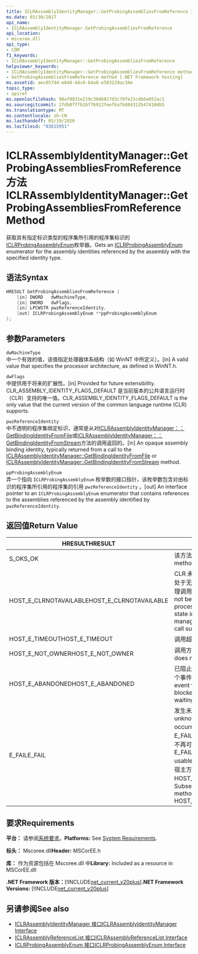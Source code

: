 ```yaml
---
title: ICLRAssemblyIdentityManager::GetProbingAssembliesFromReference 方法
ms.date: 03/30/2017
api_name:
- ICLRAssemblyIdentityManager.GetProbingAssembliesFromReference
api_location:
- mscoree.dll
api_type:
- COM
f1_keywords:
- ICLRAssemblyIdentityManager::GetProbingAssembliesFromReference
helpviewer_keywords:
- ICLRAssemblyIdentityManager::GetProbingAssembliesFromReference method [.NET Framework hosting]
- GetProbingAssembliesFromReference method [.NET Framework hosting]
ms.assetid: aec05744-e8d4-44c6-b4a8-e583229ac34e
topic_type:
- apiref
ms.openlocfilehash: 98af9931e219c384b017d3c70fe21cdb6e052ac1
ms.sourcegitcommit: 27db07ffb26f76912feefba7b884313547410db5
ms.translationtype: MT
ms.contentlocale: zh-CN
ms.lasthandoff: 05/19/2020
ms.locfileid: "83615951"
---
```

# <a name="iclrassemblyidentitymanagergetprobingassembliesfromreference-method"></a><span data-ttu-id="7603f-102">ICLRAssemblyIdentityManager::GetProbingAssembliesFromReference 方法</span><span class="sxs-lookup"><span data-stu-id="7603f-102">ICLRAssemblyIdentityManager::GetProbingAssembliesFromReference Method</span></span>
<span data-ttu-id="7603f-103">获取具有指定标识类型的程序集所引用的程序集标识的[ICLRProbingAssemblyEnum](iclrprobingassemblyenum-interface.md)枚举器。</span><span class="sxs-lookup"><span data-stu-id="7603f-103">Gets an [ICLRProbingAssemblyEnum](iclrprobingassemblyenum-interface.md) enumerator for the assembly identities referenced by the assembly with the specified identity type.</span></span>  
  
## <a name="syntax"></a><span data-ttu-id="7603f-104">语法</span><span class="sxs-lookup"><span data-stu-id="7603f-104">Syntax</span></span>  
  
```cpp  
HRESULT GetProbingAssembliesFromReference (  
    [in] DWORD   dwMachineType,  
    [in] DWORD   dwFlags,  
    [in] LPCWSTR pwzReferenceIdentity,  
    [out] ICLRProbingAssemblyEnum **ppProbingAssemblyEnum  
);  
```  
  
## <a name="parameters"></a><span data-ttu-id="7603f-105">参数</span><span class="sxs-lookup"><span data-stu-id="7603f-105">Parameters</span></span>  
 `dwMachineType`  
 <span data-ttu-id="7603f-106">中一个有效的值，该值指定处理器体系结构（如 WinNT 中所定义）。</span><span class="sxs-lookup"><span data-stu-id="7603f-106">[in] A valid value that specifies the processor architecture, as defined in WinNT.h.</span></span>  
  
 `dwFlags`  
 <span data-ttu-id="7603f-107">中提供用于将来的扩展性。</span><span class="sxs-lookup"><span data-stu-id="7603f-107">[in] Provided for future extensibility.</span></span> <span data-ttu-id="7603f-108">CLR_ASSEMBLY_IDENTITY_FLAGS_DEFAULT 是当前版本的公共语言运行时（CLR）支持的唯一值。</span><span class="sxs-lookup"><span data-stu-id="7603f-108">CLR_ASSEMBLY_IDENTITY_FLAGS_DEFAULT is the only value that the current version of the common language runtime (CLR) supports.</span></span>  
  
 `pwzReferenceIdentity`  
 <span data-ttu-id="7603f-109">中不透明的程序集绑定标识，通常是从对[ICLRAssemblyIdentityManager：： GetBindingIdentityFromFile](../../../../docs/framework/unmanaged-api/hosting/iclrassemblyidentitymanager-getbindingidentityfromfile-method.md)或[ICLRAssemblyIdentityManager：： GetBindingIdentityFromStream](iclrassemblyidentitymanager-getbindingidentityfromstream-method.md)方法的调用返回的。</span><span class="sxs-lookup"><span data-stu-id="7603f-109">[in] An opaque assembly binding identity, typically returned from a call to the [ICLRAssemblyIdentityManager::GetBindingIdentityFromFile](../../../../docs/framework/unmanaged-api/hosting/iclrassemblyidentitymanager-getbindingidentityfromfile-method.md) or [ICLRAssemblyIdentityManager::GetBindingIdentityFromStream](iclrassemblyidentitymanager-getbindingidentityfromstream-method.md) method.</span></span>  
  
 `ppProbingAssemblyEnum`  
 <span data-ttu-id="7603f-110">弄一个指向 `ICLRProbingAssemblyEnum` 枚举数的接口指针，该枚举数包含对由标识的程序集所引用的程序集的引用 `pwzReferenceIdentity` 。</span><span class="sxs-lookup"><span data-stu-id="7603f-110">[out] An interface pointer to an `ICLRProbingAssemblyEnum` enumerator that contains references to the assemblies referenced by the assembly identified by `pwzReferenceIdentity`.</span></span>  
  
## <a name="return-value"></a><span data-ttu-id="7603f-111">返回值</span><span class="sxs-lookup"><span data-stu-id="7603f-111">Return Value</span></span>  
  
|<span data-ttu-id="7603f-112">HRESULT</span><span class="sxs-lookup"><span data-stu-id="7603f-112">HRESULT</span></span>|<span data-ttu-id="7603f-113">说明</span><span class="sxs-lookup"><span data-stu-id="7603f-113">Description</span></span>|  
|-------------|-----------------|  
|<span data-ttu-id="7603f-114">S_OK</span><span class="sxs-lookup"><span data-stu-id="7603f-114">S_OK</span></span>|<span data-ttu-id="7603f-115">该方法已成功返回。</span><span class="sxs-lookup"><span data-stu-id="7603f-115">The method returned successfully.</span></span>|  
|<span data-ttu-id="7603f-116">HOST_E_CLRNOTAVAILABLE</span><span class="sxs-lookup"><span data-stu-id="7603f-116">HOST_E_CLRNOTAVAILABLE</span></span>|<span data-ttu-id="7603f-117">CLR 未加载到进程中，或 CLR 处于无法运行托管代码或成功处理调用的状态。</span><span class="sxs-lookup"><span data-stu-id="7603f-117">The CLR has not been loaded into a process, or the CLR is in a state in which it cannot run managed code or process the call successfully.</span></span>|  
|<span data-ttu-id="7603f-118">HOST_E_TIMEOUT</span><span class="sxs-lookup"><span data-stu-id="7603f-118">HOST_E_TIMEOUT</span></span>|<span data-ttu-id="7603f-119">调用超时。</span><span class="sxs-lookup"><span data-stu-id="7603f-119">The call timed out.</span></span>|  
|<span data-ttu-id="7603f-120">HOST_E_NOT_OWNER</span><span class="sxs-lookup"><span data-stu-id="7603f-120">HOST_E_NOT_OWNER</span></span>|<span data-ttu-id="7603f-121">调用方不拥有该锁。</span><span class="sxs-lookup"><span data-stu-id="7603f-121">The caller does not own the lock.</span></span>|  
|<span data-ttu-id="7603f-122">HOST_E_ABANDONED</span><span class="sxs-lookup"><span data-stu-id="7603f-122">HOST_E_ABANDONED</span></span>|<span data-ttu-id="7603f-123">已阻止的线程或纤程正在等待某个事件时，该事件被取消。</span><span class="sxs-lookup"><span data-stu-id="7603f-123">An event was canceled while a blocked thread or fiber was waiting on it.</span></span>|  
|<span data-ttu-id="7603f-124">E_FAIL</span><span class="sxs-lookup"><span data-stu-id="7603f-124">E_FAIL</span></span>|<span data-ttu-id="7603f-125">发生未知的灾难性故障。</span><span class="sxs-lookup"><span data-stu-id="7603f-125">An unknown catastrophic failure occurred.</span></span> <span data-ttu-id="7603f-126">如果方法返回 E_FAIL，则 CLR 在该进程内将不再可用。</span><span class="sxs-lookup"><span data-stu-id="7603f-126">If a method returns E_FAIL, the CLR is no longer usable within the process.</span></span> <span data-ttu-id="7603f-127">对宿主方法的后续调用会返回 HOST_E_CLRNOTAVAILABLE。</span><span class="sxs-lookup"><span data-stu-id="7603f-127">Subsequent calls to hosting methods return HOST_E_CLRNOTAVAILABLE.</span></span>|  
  
## <a name="requirements"></a><span data-ttu-id="7603f-128">要求</span><span class="sxs-lookup"><span data-stu-id="7603f-128">Requirements</span></span>  
 <span data-ttu-id="7603f-129">**平台：** 请参阅[系统要求](../../get-started/system-requirements.md)。</span><span class="sxs-lookup"><span data-stu-id="7603f-129">**Platforms:** See [System Requirements](../../get-started/system-requirements.md).</span></span>  
  
 <span data-ttu-id="7603f-130">**标头：** Mscoree.dll</span><span class="sxs-lookup"><span data-stu-id="7603f-130">**Header:** MSCorEE.h</span></span>  
  
 <span data-ttu-id="7603f-131">**库：** 作为资源包括在 Mscoree.dll 中</span><span class="sxs-lookup"><span data-stu-id="7603f-131">**Library:** Included as a resource in MSCorEE.dll</span></span>  
  
 <span data-ttu-id="7603f-132">**.NET Framework 版本：**[!INCLUDE[net_current_v20plus](../../../../includes/net-current-v20plus-md.md)]</span><span class="sxs-lookup"><span data-stu-id="7603f-132">**.NET Framework Versions:** [!INCLUDE[net_current_v20plus](../../../../includes/net-current-v20plus-md.md)]</span></span>  
  
## <a name="see-also"></a><span data-ttu-id="7603f-133">另请参阅</span><span class="sxs-lookup"><span data-stu-id="7603f-133">See also</span></span>

- [<span data-ttu-id="7603f-134">ICLRAssemblyIdentityManager 接口</span><span class="sxs-lookup"><span data-stu-id="7603f-134">ICLRAssemblyIdentityManager Interface</span></span>](iclrassemblyidentitymanager-interface.md)
- [<span data-ttu-id="7603f-135">ICLRAssemblyReferenceList 接口</span><span class="sxs-lookup"><span data-stu-id="7603f-135">ICLRAssemblyReferenceList Interface</span></span>](iclrassemblyreferencelist-interface.md)
- [<span data-ttu-id="7603f-136">ICLRProbingAssemblyEnum 接口</span><span class="sxs-lookup"><span data-stu-id="7603f-136">ICLRProbingAssemblyEnum Interface</span></span>](iclrprobingassemblyenum-interface.md)
